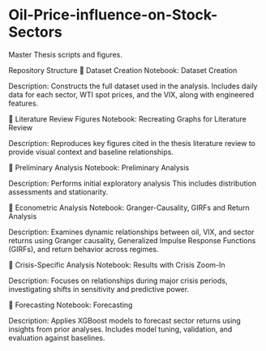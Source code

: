 # Oil-Price-influence-on-Stock-Sectors
Master Thesis scripts and figures.

Repository Structure
📁 Dataset Creation
Notebook: Dataset Creation

Description: Constructs the full dataset used in the analysis. Includes daily data for each sector, WTI spot prices, and the VIX, along with engineered features.

📁 Literature Review Figures
Notebook: Recreating Graphs for Literature Review

Description: Reproduces key figures cited in the thesis literature review to provide visual context and baseline relationships.

📁 Preliminary Analysis
Notebook: Preliminary Analysis

Description: Performs initial exploratory analysis This includes distribution assessments and stationarity.

📁 Econometric Analysis
Notebook: Granger-Causality, GIRFs and Return Analysis

Description: Examines dynamic relationships between oil, VIX, and sector returns using Granger causality, Generalized Impulse Response Functions (GIRFs), and return behavior across regimes.

📁 Crisis-Specific Analysis
Notebook: Results with Crisis Zoom-In

Description: Focuses on relationships during major crisis periods, investigating shifts in sensitivity and predictive power.

📁 Forecasting
Notebook: Forecasting

Description: Applies XGBoost models to forecast sector returns using insights from prior analyses. Includes model tuning, validation, and evaluation against baselines.